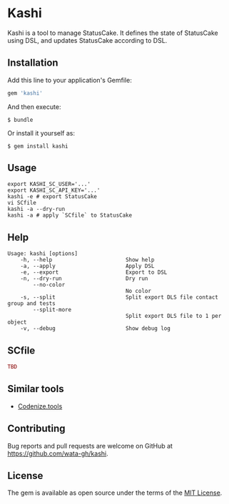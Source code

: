 # Kashi

Kashi is a tool to manage StatusCake. It defines the state of StatusCake using DSL, and updates StatusCake according to DSL.

## Installation

Add this line to your application's Gemfile:

```ruby
gem 'kashi'
```

And then execute:

    $ bundle

Or install it yourself as:

    $ gem install kashi

## Usage

```
export KASHI_SC_USER='...'
export KASHI_SC_API_KEY='...'
kashi -e # export StatusCake
vi SCfile
kashi -a --dry-run
kashi -a # apply `SCfile` to StatusCake
```

## Help

```
Usage: kashi [options]
    -h, --help                       Show help
    -a, --apply                      Apply DSL
    -e, --export                     Export to DSL
    -n, --dry-run                    Dry run
        --no-color
                                     No color
    -s, --split                      Split export DLS file contact group and tests
        --split-more
                                     Split export DLS file to 1 per object
    -v, --debug                      Show debug log
```

## SCfile

```ruby
TBD
```

## Similar tools

* [Codenize.tools](http://codenize.tools/)

## Contributing

Bug reports and pull requests are welcome on GitHub at https://github.com/wata-gh/kashi.


## License

The gem is available as open source under the terms of the [MIT License](http://opensource.org/licenses/MIT).
